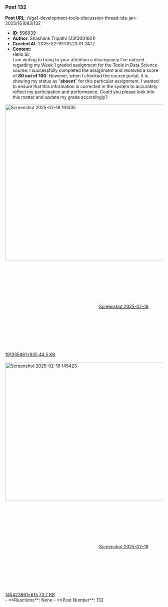 ### Post 132
**Post URL**: /t/ga1-development-tools-discussion-thread-tds-jan-2025/161083/132
- **ID**: 596939
- **Author**: Shashank Tripathi (23f3001601)
- **Created At**: 2025-02-19T09:23:01.247Z
- **Content**:  
  Hello Sir,<br>
I am writing to bring to your attention a discrepancy I’ve noticed regarding my Week 1 graded assignment for the Tools in Data Science course.
I successfully completed the assignment and received a score of <strong>80 out of 100</strong>. However, when I checked the course portal, it is showing my status as “<strong>absent</strong>” for this particular assignment.
I wanted to ensure that this information is corrected in the system to accurately reflect my participation and performance. Could you please look into this matter and update my grade accordingly?<br>
<div class="lightbox-wrapper"><a class="lightbox" href="https://europe1.discourse-cdn.com/flex013/uploads/iitm/original/3X/1/c/1c53ba70eb3926a812741579345ed5e333a899f9.png" data-download-href="/uploads/short-url/42AKSOU7hNL1JRpdzzh3hOCqejn.png?dl=1" title="Screenshot 2025-02-18 191335" rel="noopener nofollow ugc"><img src="https://europe1.discourse-cdn.com/flex013/uploads/iitm/optimized/3X/1/c/1c53ba70eb3926a812741579345ed5e333a899f9_2_527x499.png" alt="Screenshot 2025-02-18 191335" data-base62-sha1="42AKSOU7hNL1JRpdzzh3hOCqejn" width="527" height="499" srcset="https://europe1.discourse-cdn.com/flex013/uploads/iitm/optimized/3X/1/c/1c53ba70eb3926a812741579345ed5e333a899f9_2_527x499.png, https://europe1.discourse-cdn.com/flex013/uploads/iitm/optimized/3X/1/c/1c53ba70eb3926a812741579345ed5e333a899f9_2_790x748.png 1.5x, https://europe1.discourse-cdn.com/flex013/uploads/iitm/original/3X/1/c/1c53ba70eb3926a812741579345ed5e333a899f9.png 2x" data-dominant-color="2B2C2D"><div class="meta"><svg class="fa d-icon d-icon-far-image svg-icon" aria-hidden="true"><use href="#far-image"></use></svg><span class="filename">Screenshot 2025-02-18 191335</span><span class="informations">881×835 44.5 KB</span><svg class="fa d-icon d-icon-discourse-expand svg-icon" aria-hidden="true"><use href="#discourse-expand"></use></svg></div></a></div><br>
<div class="lightbox-wrapper"><a class="lightbox" href="https://europe1.discourse-cdn.com/flex013/uploads/iitm/original/3X/f/0/f099a2b729be7a10b157f84651045fb6becaaab7.jpeg" data-download-href="/uploads/short-url/ykrKQPkoncEb03A4tVcZWjCk5Gn.jpeg?dl=1" title="Screenshot 2025-02-19 145423" rel="noopener nofollow ugc"><img src="https://europe1.discourse-cdn.com/flex013/uploads/iitm/optimized/3X/f/0/f099a2b729be7a10b157f84651045fb6becaaab7_2_690x441.jpeg" alt="Screenshot 2025-02-19 145423" data-base62-sha1="ykrKQPkoncEb03A4tVcZWjCk5Gn" width="690" height="441" srcset="https://europe1.discourse-cdn.com/flex013/uploads/iitm/optimized/3X/f/0/f099a2b729be7a10b157f84651045fb6becaaab7_2_690x441.jpeg, https://europe1.discourse-cdn.com/flex013/uploads/iitm/original/3X/f/0/f099a2b729be7a10b157f84651045fb6becaaab7.jpeg 1.5x, https://europe1.discourse-cdn.com/flex013/uploads/iitm/original/3X/f/0/f099a2b729be7a10b157f84651045fb6becaaab7.jpeg 2x" data-dominant-color="5C3333"><div class="meta"><svg class="fa d-icon d-icon-far-image svg-icon" aria-hidden="true"><use href="#far-image"></use></svg><span class="filename">Screenshot 2025-02-19 145423</span><span class="informations">961×615 73.7 KB</span><svg class="fa d-icon d-icon-discourse-expand svg-icon" aria-hidden="true"><use href="#discourse-expand"></use></svg></div></a></div>
- **Reactions**: None
- **Post Number**: 132

